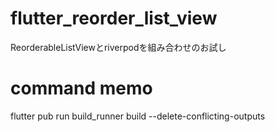 # flutter_reorder_list_view

ReorderableListViewとriverpodを組み合わせのお試し

# command memo
flutter pub run build_runner build --delete-conflicting-outputs